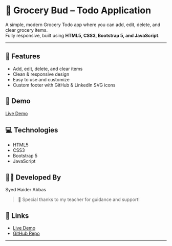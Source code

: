 # 🛒 Grocery Bud – Todo Application

A simple, modern Grocery Todo app where you can add, edit, delete, and clear grocery items.  
Fully responsive, built using **HTML5, CSS3, Bootstrap 5, and JavaScript**.

---

## 🚀 Features

- Add, edit, delete, and clear items
- Clean & responsive design
- Easy to use and customize
- Custom footer with GitHub & LinkedIn SVG icons

## 📸 Demo

[Live Demo](https://your-live-demo-link.com)

## 💻 Technologies

- HTML5  
- CSS3  
- Bootstrap 5  
- JavaScript

## 👨‍💻 Developed By

Syed Haider Abbas

> 🙏 Special thanks to my teacher for guidance and support!

## 🔗 Links

- [Live Demo](https://your-live-demo-link.com)
- [GitHub Repo](https://github.com/haider14-9abbaas/your-grocery-bud-repo)

---
